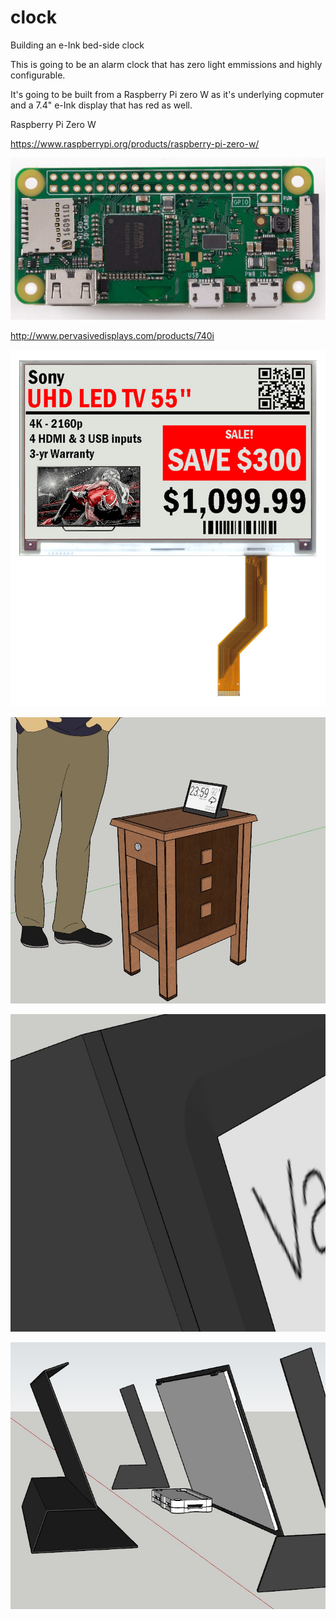# clock
Building an e-Ink bed-side clock

This is going to be an alarm clock that has zero light emmissions and highly configurable.

It's going to be built from a Raspberry Pi zero W as it's underlying copmuter and a 7.4" e-Ink display that has red as well.

Raspberry Pi Zero W

https://www.raspberrypi.org/products/raspberry-pi-zero-w/

![Raspberry Pi](readme/rpzw.jpg?raw=true "Raspberry Pi")

http://www.pervasivedisplays.com/products/740i

![e-Ink](readme/pd.jpg?raw=true "e-Ink Display")


![dreamtime](https://github.com/Blyzz616/clock/blob/master/stand.jpeg "Stand")

![dreamtime](https://github.com/Blyzz616/clock/blob/master/bevel.jpeg "Bevel")

![dreamtime](https://github.com/Blyzz616/clock/blob/master/explode.jpeg "Explode")
